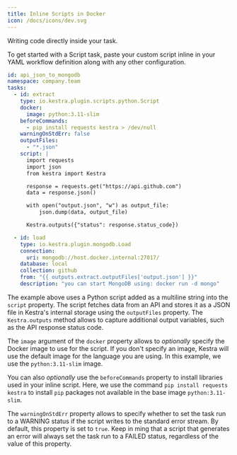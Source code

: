 ```yaml
---
title: Inline Scripts in Docker
icon: /docs/icons/dev.svg
---
```


Writing code directly inside your task.

To get started with a Script task, paste your custom script inline in your YAML workflow definition along with any other configuration.

```yaml
id: api_json_to_mongodb
namespace: company.team
tasks:
  - id: extract
    type: io.kestra.plugin.scripts.python.Script
    docker:
      image: python:3.11-slim
    beforeCommands:
      - pip install requests kestra > /dev/null
    warningOnStdErr: false
    outputFiles:
      - "*.json"
    script: |
      import requests
      import json
      from kestra import Kestra

      response = requests.get("https://api.github.com")
      data = response.json()

      with open("output.json", "w") as output_file:
          json.dump(data, output_file)

      Kestra.outputs({"status": response.status_code})

  - id: load
    type: io.kestra.plugin.mongodb.Load
    connection:
      uri: mongodb://host.docker.internal:27017/
    database: local
    collection: github
    from: "{{ outputs.extract.outputFiles['output.json'] }}"
    description: "you can start MongoDB using: docker run -d mongo"
```

The example above uses a Python script added as a multiline string into the `script` property. The script fetches data from an API and stores it as a JSON file in Kestra's internal storage using the `outputFiles` property. The `Kestra.outputs` method allows to capture additional output variables, such as the API response status code.

The `image` argument of the `docker` property allows to *optionally* specify the Docker image to use for the script. If you don't specify an image, Kestra will use the default image for the language you are using. In this example, we use the `python:3.11-slim` image.

You can also *optionally* use the `beforeCommands` property to install libraries used in your inline script. Here, we use the command `pip install requests kestra` to install `pip` packages not available in the base image `python:3.11-slim`.

The `warningOnStdErr` property allows to specify whether to set the task run to a WARNING status if the script writes to the standard error stream. By default, this property is set to `true`. Keep in ming that a script that generates an error will always set the task run to a FAILED status, regardless of the value of this property.
